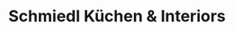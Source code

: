 ---
title: "Schmiedl Küchen & Interiors"
url: /darmstadt/schmiedl-kuechen-und-interiors/
shop: Küchen
---